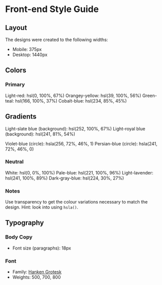 # Front-end Style Guide

## Layout

The designs were created to the following widths:

- Mobile: 375px
- Desktop: 1440px

## Colors

### Primary

 Light-red: hsl(0, 100%, 67%)
 Orangey-yellow: hsl(39, 100%, 56%)
 Green-teal: hsl(166, 100%, 37%)
 Cobalt-blue: hsl(234, 85%, 45%)

## Gradients

 Light-slate blue (background): hsl(252, 100%, 67%)
 Light-royal blue (background): hsl(241, 81%, 54%)

 Violet-blue (circle): hsla(256, 72%, 46%, 1)
 Persian-blue (circle): hsla(241, 72%, 46%, 0)



### Neutral

White: hsl(0, 0%, 100%)
Pale-blue: hsl(221, 100%, 96%)
Light-lavender: hsl(241, 100%, 89%)
Dark-gray-blue: hsl(224, 30%, 27%)

### Notes

Use transparency to get the colour variations necessary to match the design. Hint: look into using `hsla()`.

## Typography

### Body Copy

- Font size (paragraphs): 18px

### Font

- Family: [Hanken Grotesk](https://fonts.google.com/specimen/Hanken+Grotesk)
- Weights: 500, 700, 800
